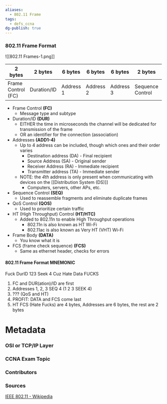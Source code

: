 ```yaml
---
aliases:
  - 802.11 Frame
tags:
  - defs_ccna
dg-publish: true
---
```


### 802.11 Frame Format
![[802.11 Frames-1.png]]

| 2 bytes            | 2 bytes     | 6 bytes   | 6 bytes   | 6 bytes   | 2 bytes          | 6 bytes   | 2 bytes     | 4 bytes    | variable size     | 4 bytes |
| ------------------ | ----------- | --------- | --------- | --------- | ---------------- | --------- | ----------- | ---------- | ----------------- | ------- |
| Frame Control (FC) | Duration/ID | Address 1 | Address 2 | Address 3 | Sequence Control | Address 4 | QoS Control | HT Control | Data (Frame Body) | FCS     |

- Frame Control **(FC)**
	- Message type and subtype
- Duration/ID **(DUR)**
	- EITHER the time in microseconds the channel will be dedicated for transmission of the frame
	- OR an identifier for the connection (association)
- Addresses **(ADD1-4)**
	- Up to 4 address can be included, though which ones and their order varies
		- Destination address (DA) - Final recipient
		- Source Address (SA) - Original sender
		- Receiver Address (RA) - Immediate recipient
		- Transmitter address (TA) - Immediate sender
	- NOTE: the *4th* address is only present when communicating with devices on the [[Distribution System (DS)]]
		- Computers, servers, other APs, etc.
- Sequence Control **(SEQ)**
	- Used to reassemble fragments and eliminate duplicate frames
- QoS Control **(QOS)**
	- Used to prioritize certain traffic
- HT (High Throughput) Control **(HT/HTC)**
	- Added to 802.11n to enable High Throughput operations
		- 802.11n is also known as HT Wi-Fi
		- 802.11ac is also known as Very HT (VHT) Wi-Fi
- Frame Body **(DATA)**
	- You know what it is
- FCS (frame check sequence) **(FCS)**
	- Same as ethernet header, checks for errors
#### 802.11 Frame Format MNEMONIC
Fuck DurID 123 Seek 4 Cuz Hate Data FUCKS

1. FC and DUR(ation)/ID are first
2. Addresses 1, 2, 3 SEQ 4 (1 2 3 SEEK 4)
3. ??? (QoS and HT)
4. PROFIT: DATA and FCS come last
5. HT FCS (Hate Fucks) are 4 bytes, Addresses are 6 bytes, the rest are 2 bytes


# Metadata
### OSI or TCP/IP Layer

### CCNA Exam Topic

### Contributors

### Sources
[IEEE 802.11 - Wikipedia](https://en.wikipedia.org/wiki/IEEE_802.11)

